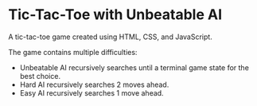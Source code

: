 # Tic-Tac-Toe with Unbeatable AI

A tic-tac-toe game created using HTML, CSS, and JavaScript.

The game contains multiple difficulties:
- Unbeatable AI recursively searches until a terminal game state for the best choice.
- Hard AI recursively searches 2 moves ahead.
- Easy AI recursively searches 1 move ahead.

